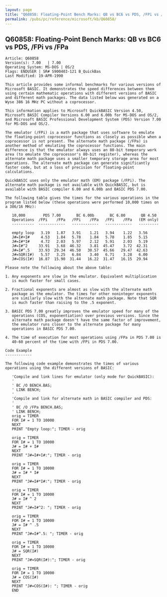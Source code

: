 ```yaml
---
layout: page
title: "Q60858: Floating-Point Bench Marks: QB vs BC6 vs PDS, /FPi vs /FPa"
permalink: /pubs/pc/reference/microsoft/kb/Q60858/
---
```


## Q60858: Floating-Point Bench Marks: QB vs BC6 vs PDS, /FPi vs /FPa

	Article: Q60858
	Version(s): 7.00   | 7.00
	Operating System: MS-DOS | OS/2
	Flags: ENDUSER | SR# S900403-121 B_QuickBas
	Last Modified: 19-APR-1990
	
	This article provides some informal benchmarks for various versions of
	Microsoft BASIC. It demonstrates the speed differences between them
	using certain mathematic operations with different versions of BASIC
	and different math packages. The data listed below was generated on a
	Wyse 386 16 MHz PC without a coprocessor.
	
	This information applies to Microsoft QuickBASIC Version 4.50,
	Microsoft BASIC Compiler Versions 6.00 and 6.00b for MS-DOS and OS/2,
	and Microsoft BASIC Professional Development System (PDS) Version 7.00
	for MS-DOS and OS/2.
	
	The emulator (/FPi) is a math package that uses software to emulate
	the floating-point coprocessor functions as closely as possible when a
	coprocessor is not present. The alternate math package (/FPa) is
	another method of emulating the coprocessor functions. The main
	difference is that the emulator always uses an 80-bit temporary work
	area (to emulate the coprocessor's 80-bit register), whereas the
	alternate math package uses a smaller temporary storage area for most
	operations. The alternate math package can generate significantly
	faster code, but at a loss of precision for floating-point
	calculations.
	
	QuickBASIC uses only the emulator math (EM) package (/FPi). The
	alternate math package is not available with QuickBASIC, but is
	available with BASIC compiler 6.00 and 6.00b and BASIC PDS 7.00.
	
	The following table gives the times for the various operations in the
	program listed below (these operations were performed 10,000 times on
	a 386/16 MHz):
	
	   10,000        PDS 7.00       BC 6.00b       BC 6.00       QB 4.50
	   Operations  /FPi    /FPa   /FPi    /FPa   /FPi    /FPa   (EM only)
	   ----------  ------------   ------------   ------------   ---------
	
	   empty loop   3.19   1.87   3.91    1.21   3.94    1.22   3.56
	   J#=I#+I#     4.53   1.84   5.78    1.84   5.78    1.85   5.15
	   J#=I#*I#     4.72   2.03   5.97    2.12   5.91    2.03   5.19
	   J#=I#^2     33.91   3.68  46.32    3.81  45.47    3.72  42.31
	   J#=I#^.5    33.93  29.34  46.50   30.57  45.66   29.47  42.63
	   J#=SQR(I#)   5.57   3.25   6.84    3.40   6.71    3.28   6.00
	   J#=COS(I#)  16.87  15.90  31.44   16.22  31.47   16.15  29.94
	
	Please note the following about the above table:
	
	1. Any exponents are slow in the emulator. Equivalent multiplication
	   is much faster for small cases.
	
	2. Fractional exponents are almost as slow with the alternate math
	   package as the emulator. The times for other noninteger exponents
	   are similarly slow with the alternate math package. Note that SQR
	   is much faster than raising to the .5 exponent.
	
	3. BASIC PDS 7.00 greatly improves the emulator speed for many of the
	   operations (COS, exponentiation) over previous versions. Since the
	   alternate math package doesn't have the same factor of improvement,
	   the emulator runs closer to the alternate package for many
	   operations in BASIC PDS 7.00.
	
	4. The time of execution for most operations using /FPa in PDS 7.00 is
	   40-60 percent of the time with /FPi in PDS 7.00.
	
	Code Example
	------------
	
	The following code example demonstrates the times of various
	operations using the different versions of BASIC:
	
	   'Compile and link lines for emulator (only mode for QuickBASIC):
	   '
	   ' BC /O BENCH.BAS;
	   ' LINK BENCH;
	   '
	   'Compile and link for alternate math in BASIC compiler and PDS:
	   '
	   ' BC /O /FPa BENCH.BAS;
	   ' LINK BENCH;
	   orig = TIMER
	   FOR I# = 1 TO 10000
	   NEXT
	   PRINT "Empty loop:"; TIMER - orig
	
	   orig = TIMER
	   FOR I# = 1 TO 10000
	   J# = I# + I#
	   NEXT
	   PRINT "J#=I#+I#:"; TIMER - orig
	
	   orig = TIMER
	   FOR I# = 1 TO 10000
	   J# = I# * I#
	   NEXT
	   PRINT "J#=I#*I#:"; TIMER - orig
	
	   orig = TIMER
	   FOR I# = 1 TO 10000
	   J# = I# ^ 2
	   NEXT
	   PRINT "J#=I#^2: "; TIMER - orig
	
	   orig = TIMER
	   FOR I# = 1 TO 10000
	   J# = I# ^ .5
	   NEXT
	   PRINT "J#=I#^.5: "; TIMER - orig
	
	   orig = TIMER
	   FOR I# = 1 TO 10000
	   J# = SQR(I#)
	   NEXT
	   PRINT "J#=SQR(I#):"; TIMER - orig
	
	   orig = TIMER
	   FOR I# = 1 TO 10000
	   J# = COS(I#)
	   NEXT
	   PRINT "J#=COS(I#): "; TIMER - orig
	   END
